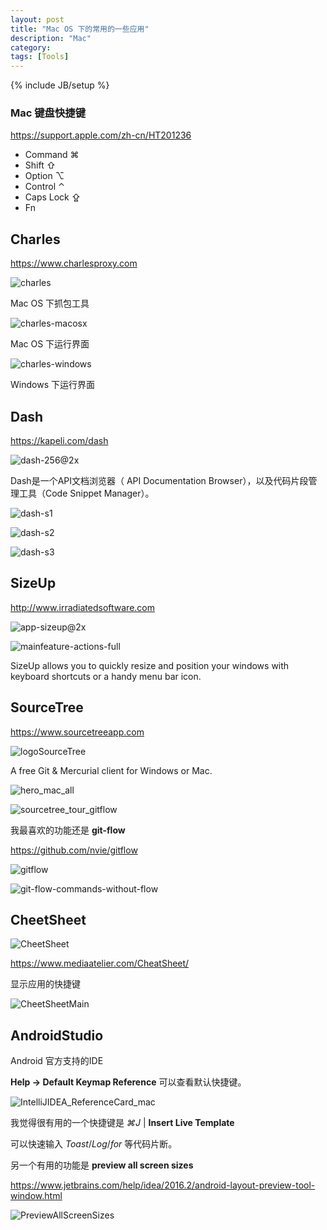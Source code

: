 ```yaml
---
layout: post
title: "Mac OS 下的常用的一些应用"
description: "Mac"
category: 
tags: [Tools]
---
```

{% include JB/setup %}

### Mac 键盘快捷键

<https://support.apple.com/zh-cn/HT201236>

* Command ⌘
* Shift ⇧
* Option ⌥
* Control ⌃
* Caps Lock ⇪
* Fn

## Charles 

<https://www.charlesproxy.com>

![charles](/assets/images/Tools/charles.png)

Mac OS 下抓包工具

![charles-macosx](/assets/images/Tools/charles-macosx.png)

Mac OS 下运行界面

![charles-windows](/assets/images/Tools/charles-windows.png)

Windows 下运行界面

## Dash

<https://kapeli.com/dash>

![dash-256@2x](/assets/images/Tools/dash-256@2x.png)

Dash是一个API文档浏览器（ API Documentation Browser），以及代码片段管理工具（Code Snippet Manager）。

![dash-s1](/assets/images/Tools/dash-s1.png)

![dash-s2](/assets/images/Tools/dash-s2.png)

![dash-s3](/assets/images/Tools/dash-s3.png)

## SizeUp

<http://www.irradiatedsoftware.com>

![app-sizeup@2x](/assets/images/Tools/app-sizeup@2x.png)

![mainfeature-actions-full](/assets/images/Tools/mainfeature-actions-full.png)

SizeUp allows you to quickly resize and position your windows with keyboard shortcuts or a handy menu bar icon.

## SourceTree

<https://www.sourcetreeapp.com>

![logoSourceTree](/assets/images/Tools/logoSourceTree.png)

A free Git & Mercurial client for Windows or Mac.

![hero_mac_all](/assets/images/Tools/hero_mac_all.png)

![sourcetree_tour_gitflow](/assets/images/Tools/sourcetree_tour_gitflow.png)

我最喜欢的功能还是 **git-flow**

<https://github.com/nvie/gitflow>

![gitflow](/assets/images/Tools/gitflow.gif)

![git-flow-commands-without-flow](/assets/images/Tools/git-flow-commands-without-flow.png)

## CheetSheet

![CheetSheet](/assets/images/Tools/CheetSheet.png)

<https://www.mediaatelier.com/CheatSheet/>

显示应用的快捷键 

![CheetSheetMain](/assets/images/Tools/CheetSheetMain.png)

## AndroidStudio

Android 官方支持的IDE

**Help -> Default Keymap Reference** 可以查看默认快捷键。

![IntelliJIDEA_ReferenceCard_mac](/assets/images/Tools/IntelliJIDEA_ReferenceCard_mac.png)

我觉得很有用的一个快捷键是 *⌘J* | **Insert Live Template**

可以快速输入 *Toast*/*Log*/*for* 等代码片断。

另一个有用的功能是 **preview all screen sizes**

<https://www.jetbrains.com/help/idea/2016.2/android-layout-preview-tool-window.html>

![PreviewAllScreenSizes](/assets/images/Tools/PreviewAllScreenSizes.png)

